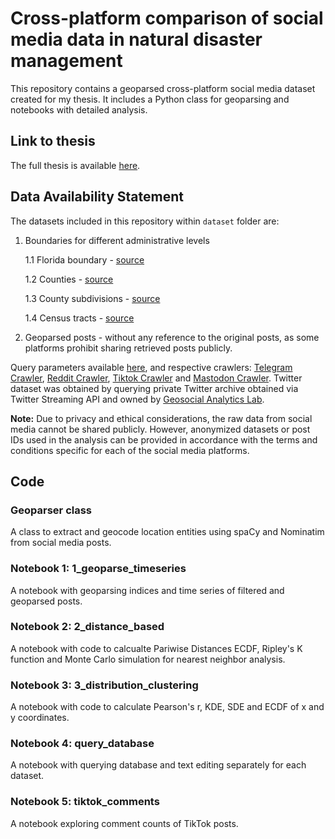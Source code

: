 # Cross-platform comparison of social media data in natural disaster management

This repository contains a geoparsed cross-platform social media dataset created for my thesis. It includes a Python class for geoparsing and notebooks with detailed analysis.

## Link to thesis
The full thesis is available [here](link_to_thesis).

## Data Availability Statement

The datasets included in this repository within `dataset` folder are:
1. Boundaries for different administrative levels

    1.1 Florida boundary - [source](https://www.esri.com/)

    1.2 Counties - [source](https://www.esri.com/)

    1.3 County subdivisions - [source](https://www.census.gov/) 

    1.4 Census tracts - [source](https://www.atsdr.cdc.gov/)

2. Geoparsed posts - without any reference to the original posts, as some platforms prohibit sharing retrieved posts publicly.


Query parameters available [here](link_to_thesis), and respective crawlers: [Telegram Crawler](https://github.com/vraikonen/telegram-crawler), [Reddit Crawler](https://github.com/vraikonen/reddit-crawler), [Tiktok Crawler](https://github.com/vraikonen/tiktok-crawler) and [Mastodon Crawler](https://github.com/vraikonen/mastodon-crawler). Twitter dataset was obtained by querying private Twitter archive obtained via Twitter Streaming API and owned by [Geosocial Analytics Lab](https://geosocial.at/). 


**__Note:__** Due to privacy and ethical considerations, the raw data from social media cannot be shared publicly. However, anonymized datasets or post IDs used in the analysis can be provided in accordance with the terms and conditions specific for each of the social media platforms.


## Code

### Geoparser class 

A class to extract and geocode location entities using spaCy and Nominatim from social media posts.

### Notebook 1: 1_geoparse_timeseries
A notebook with geoparsing indices and time series of filtered and geoparsed posts.

### Notebook 2: 2_distance_based 
A notebook with code to calcualte Pariwise Distances ECDF, Ripley's K function and Monte Carlo simulation for nearest neighbor analysis.

### Notebook 3: 3_distribution_clustering 
A notebook with code to calculate Pearson's r, KDE, SDE and ECDF of x and y coordinates. 

### Notebook 4: query_database 
A notebook with querying database and text editing separately for each dataset.

### Notebook 5: tiktok_comments
A notebook exploring comment counts of TikTok posts. 




